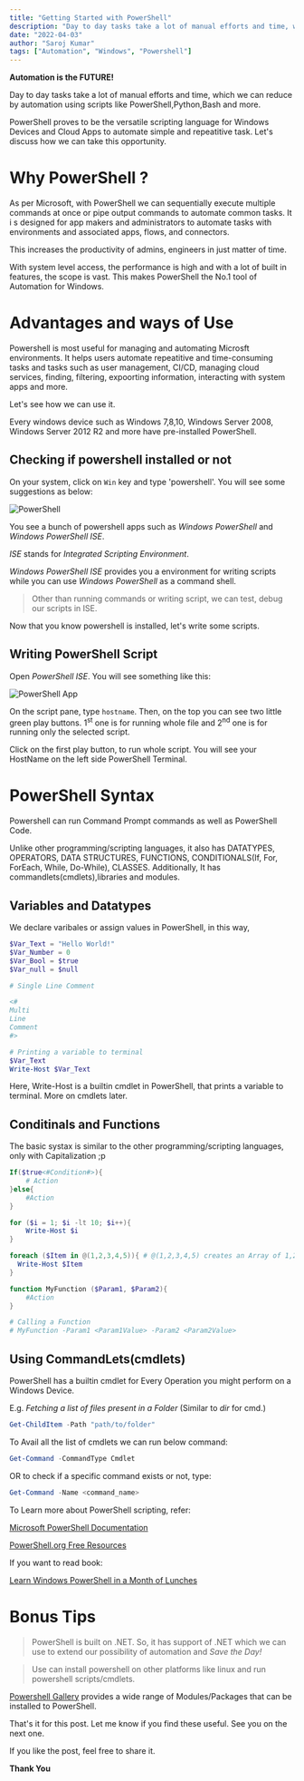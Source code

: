 ```yaml
---
title: "Getting Started with PowerShell"
description: "Day to day tasks take a lot of manual efforts and time, which we can reduce by automation using scripts. Here's How."
date: "2022-04-03"
author: "Saroj Kumar"
tags: ["Automation", "Windows", "Powershell"]
---
```


**Automation is the FUTURE!**

Day to day tasks take a lot of manual efforts and time, which we can reduce by automation using scripts like PowerShell,Python,Bash and more.

PowerShell proves to be the versatile scripting language for Windows Devices and Cloud Apps to automate simple and repeatitive task. Let's discuss how we can take this opportunity.

# Why PowerShell ?

As per Microsoft, with PowerShell we can sequentially execute multiple commands at once or pipe output commands to automate common tasks. It i s designed for app makers and administrators to automate tasks with environments and associated apps, flows, and connectors.

This increases the productivity of admins, engineers in just matter of time.

With system level access, the performance is high and with a lot of built in features, the scope is vast. This makes PowerShell the No.1 tool of Automation for Windows.

# Advantages and ways of Use

Powershell is most useful for managing and automating Microsft environments. It helps users automate repeatitive and time-consuming tasks and tasks such as user management, CI/CD, managing cloud services, finding, filtering, expoorting information, interacting with system apps and more.

Let's see how we can use it.

Every windows device such as Windows 7,8,10, Windows Server 2008, Windows Server 2012 R2 and more have pre-installed PowerShell.

## Checking if powershell installed or not

On your system, click on `Win` key and type 'powershell'. You will see some suggestions as below:

![PowerShell](powershell-search.png?v=1)

You see a bunch of powershell apps such as _Windows PowerShell_ and _Windows PowerShell ISE_.

_ISE_ stands for _Integrated Scripting Environment_.

_Windows PowerShell ISE_ provides you a environment for writing scripts while you can use _Windows PowerShell_ as a command shell.

> Other than running commands or writing script, we can test, debug our scripts in ISE.

Now that you know powershell is installed, let's write some scripts.

## Writing PowerShell Script

Open _PowerShell ISE_. You will see something like this:

![PowerShell App](powershell-app.png?v=1)

On the script pane, type `hostname`. Then, on the top you can see two little green play buttons. 1<sup>st</sup> one is for running whole file and 2<sup>nd</sup> one is for running only the selected script.

Click on the first play button, to run whole script. You will see your HostName on the left side PowerShell Terminal.

# PowerShell Syntax

Powershell can run Command Prompt commands as well as PowerShell Code.

Unlike other programming/scripting languages, it also has DATATYPES, OPERATORS, DATA STRUCTURES, FUNCTIONS, CONDITIONALS(If, For, ForEach, While, Do-While), CLASSES. Additionally, It has commandlets(cmdlets),libraries and modules.

## Variables and Datatypes

We declare varibales or assign values in PowerShell, in this way,

```powershell
$Var_Text = "Hello World!"
$Var_Number = 0
$Var_Bool = $true
$Var_null = $null

# Single Line Comment

<#
Multi
Line
Comment
#>

# Printing a variable to terminal
$Var_Text
Write-Host $Var_Text
```

Here, Write-Host is a builtin cmdlet in PowerShell, that prints a variable to terminal. More on cmdlets later.

## Conditinals and Functions

The basic systax is similar to the other programming/scripting languages, only with Capitalization ;p

```powershell
If($true<#Condition#>){
	# Action
}else{
	#Action
}

for ($i = 1; $i -lt 10; $i++){
	Write-Host $i
}

foreach ($Item in @(1,2,3,4,5)){ # @(1,2,3,4,5) creates an Array of 1,2,3,4,5
  Write-Host $Item
}

function MyFunction ($Param1, $Param2){
	#Action
}

# Calling a Function
# MyFunction -Param1 <Param1Value> -Param2 <Param2Value>
```

## Using CommandLets(cmdlets)

PowerShell has a builtin cmdlet for Every Operation you might perform on a Windows Device.

E.g. _Fetching a list of files present in a Folder_ (Similar to _dir_ for cmd.)

```powershell
Get-ChildItem -Path "path/to/folder"
```

To Avail all the list of cmdlets we can run below command:

```powershell
Get-Command -CommandType Cmdlet
```

OR to check if a specific command exists or not, type:

```powershell
Get-Command -Name <command_name>
```

To Learn more about PowerShell scripting, refer:

[Microsoft PowerShell Documentation](https://docs.microsoft.com/en-us/powershell/)

[PowerShell.org Free Resources](https://powershell.org/free-resources/)

If you want to read book:

[Learn Windows PowerShell in a Month of Lunches](https://www.amazon.in/dp/1617294160/ref=cm_sw_r_tw_dp_9ATD76GQM5NE4YV30YRH)

# Bonus Tips

> PowerShell is built on .NET. So, it has support of .NET which we can use to extend our possibility of automation and _Save the Day!_

> Use can install powershell on other platforms like linux and run powershell scripts/cmdlets.

[Powershell Gallery](https://www.powershellgallery.com/) provides a wide range of Modules/Packages that can be installed to PowerShell.

That's it for this post. Let me know if you find these useful. See you on the next one.

If you like the post, feel free to share it.

**Thank You**
